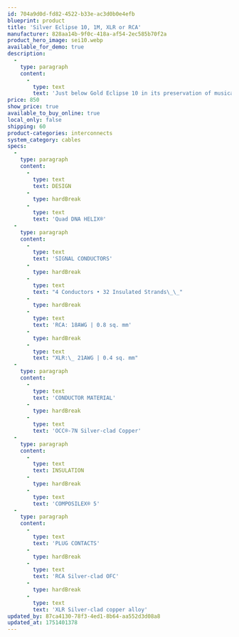 ```yaml
---
id: 704a9d0d-fd82-4522-b33e-ac3d0b0e4efb
blueprint: product
title: 'Silver Eclipse 10, 1M, XLR or RCA'
manufacturer: 828aa14b-9f0c-418a-af54-2ec585b70f2a
product_hero_image: sei10.webp
available_for_demo: true
description:
  -
    type: paragraph
    content:
      -
        type: text
        text: 'Just below Gold Eclipse 10 in its preservation of musical details and dimensionality, Silver Eclipse 10 is a cable for listeners who demand high resolution, pristine tone quality and lifelike dynamics from their high-end component systems. Compared to the previous Silver Eclipse 8 cable, this cable has twice as many strand groups, for improved preservation of quiet information and wider dynamic contrasts. The upgraded COMPOSILEX 5 insulation and Grain-Optimized OCC-7N Silver-clad copper conductors provide a quieter background than previous materials. The patented DNA Helix cable design of this cable is instrumental in providing the most lifelike sound that OCC-7N Silver-clad copper can produce. Available with either XLR or RCA cable terminations and in custom lengths, the Wireworld Silver Eclipse 10 embodies excellence in audio signal transmission.'
price: 850
show_price: true
available_to_buy_online: true
local_only: false
shipping: 60
product-categories: interconnects
system_category: cables
specs:
  -
    type: paragraph
    content:
      -
        type: text
        text: DESIGN
      -
        type: hardBreak
      -
        type: text
        text: 'Quad DNA HELIX®'
  -
    type: paragraph
    content:
      -
        type: text
        text: 'SIGNAL CONDUCTORS'
      -
        type: hardBreak
      -
        type: text
        text: "4 Conductors • 32 Insulated Strands\_\_"
      -
        type: hardBreak
      -
        type: text
        text: 'RCA: 18AWG | 0.8 sq. mm'
      -
        type: hardBreak
      -
        type: text
        text: "XLR:\_ 21AWG | 0.4 sq. mm"
  -
    type: paragraph
    content:
      -
        type: text
        text: 'CONDUCTOR MATERIAL'
      -
        type: hardBreak
      -
        type: text
        text: 'OCC®-7N Silver-clad Copper'
  -
    type: paragraph
    content:
      -
        type: text
        text: INSULATION
      -
        type: hardBreak
      -
        type: text
        text: 'COMPOSILEX® 5'
  -
    type: paragraph
    content:
      -
        type: text
        text: 'PLUG CONTACTS'
      -
        type: hardBreak
      -
        type: text
        text: 'RCA Silver-clad OFC'
      -
        type: hardBreak
      -
        type: text
        text: 'XLR Silver-clad copper alloy'
updated_by: 87ca4130-78f3-4ed1-8b64-aa552d3d08a8
updated_at: 1751401378
---
```

